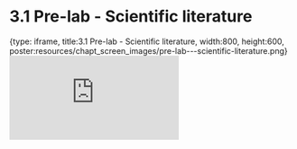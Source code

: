 # 3.1 Pre-lab - Scientific literature
 
{type: iframe, title:3.1 Pre-lab - Scientific literature, width:800, height:600, poster:resources/chapt_screen_images/pre-lab---scientific-literature.png}
![](https://sayumiyork.github.io/miniCURE-16S_Test/pre-lab---scientific-literature.html)
 

 

